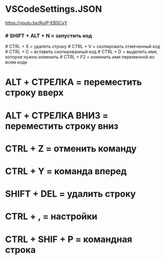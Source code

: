 # VSCodeSettings.JSON
https://youtu.be/RuIP-EBSCxY

<h3> # SHIFT + ALT + N = запустить код </h3>
# CTRL + X = удалить строку
# CTRL + V = скопировать отмеченный код
# CTRL + C = вставить скопированный код
# CTRL + D = выделить имя, которое нужно изменить
# CTRL + F2 = изменить имя переменной во всем коде

# ALT + СТРЕЛКА = переместить строку вверх
# ALT + СТРЕЛКА ВНИЗ = переместить строку вниз

# CTRL + Z = отменить команду
# CTRL + Y = команда вперед

# SHIFT + DEL = удалить строку

# CTRL + , = настройки
# CTRL + SHIF + P = командная строка 
